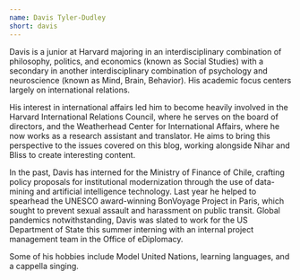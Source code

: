 ```yaml
---
name: Davis Tyler-Dudley
short: davis
---
```


Davis is a junior at Harvard majoring in an interdisciplinary combination of philosophy, politics, and economics (known as Social Studies) with a secondary in another interdisciplinary combination of psychology and neuroscience (known as Mind, Brain, Behavior). His academic focus centers largely on international relations.

His interest in international affairs led him to become heavily involved in the Harvard International Relations Council, where he serves on the board of directors, and the Weatherhead Center for International Affairs, where he now works as a research assistant and translator. He aims to bring this perspective to the issues covered on this blog, working alongside Nihar and Bliss to create interesting content.

In the past, Davis has interned for the Ministry of Finance of Chile, crafting policy proposals for institutional modernization through the use of data-mining and artificial intelligence technology. Last year he helped to spearhead the UNESCO award-winning BonVoyage Project in Paris, which sought to prevent sexual assault and harassment on public transit. Global pandemics notwithstanding, Davis was slated to work for the US Department of State this summer interning with an internal project management team in the Office of eDiplomacy.

Some of his hobbies include Model United Nations, learning languages, and a cappella singing.
